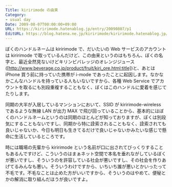 ```yaml
---
Title: kiririmode の由来
Category:
- usual day
Date: 2009-08-07T00:00:00+09:00
URL: https://kiririmode.hatenablog.jp/entry/20090807/p1
EditURL: https://blog.hatena.ne.jp/kiririmode/kiririmode.hatenablog.jp/atom/entry/8454420450078212747
---
```



ぼくのハンドルネームは kiririmode で、だいたいの Web サービスのアカウントは kiririmode で取っているんだけど、この由来というのはもちろん、ぼくの名字と、最近全然見ないけどキリンビバレッジのオレンジジュース([http://www.beverage.co.jp/product/fruit/kiri_ore.html:title])と、あとは iPhone 買う前に持っていた携帯が i-mode であったことに起因します。なかなかこんなハンドルを持っている人もいないですから、各種 Web Service でアカウントを取るにも別段重複することもなく、ぼくはこのハンドルに愛着を感じてたりします。

同期の大半が入居しているマンションにおいて、SSID が kiririmode-wireless であるような無線 LAN が出力 MAX で飛び回っていることから、基本的にはぼくのハンドルネームというのは同期のほとんどが知っておりますが、ぼくは別段気にすることもないですし、同期から特に詮索されることもなく、詮索されても良いじゃないか、今日も明日も生きてるだけで良いじゃないかみたいな感じで懸命に生活しているところです。

時には職場の先輩から kiririmode という名前が口に出されてびっくりすることもあるんですけど、こういうのはまぁネット空間で本名を垂れながしているぼくが悪いですし、そういうのを許容している社会が悪いですし、その社会を作りあげてるみんなも悪い。そういうわけですから、いちいち誰が悪いとかいったって不毛です。不毛なことは止めた方がいいですから、そういうのはやめて、便秘とかの解消に取り組んだほうが良いですよ。
